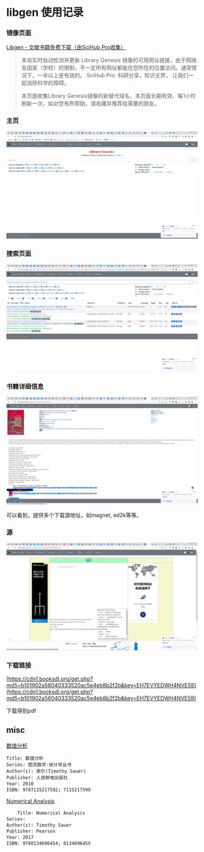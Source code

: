﻿# libgen 使用记录



### 镜像页面

[Libgen - 文献书籍免费下载（由SciHub Pro收集）](https://www.ooopn.com/tool/libgen/)

>  本站实时自动检测并更新 Library Genesis 镜像的可用网址链接，由于网络及国家（学校）的限制，不一定所有网址都能在您所在的位置访问。通常情况下，一半以上是有效的。 SciHub Pro: 科研分享，知识无界， 让我们一起消除科学的障碍。

> 本页面收集Library Genesis镜像的新替代域名，本页面长期有效，每1小时刷新一次，如对您有所帮助，请收藏并推荐给需要的朋友。



### 主页

![1660200322106](1660200322106.png)

### 搜索页面

![1660200351116](1660200351116.png)

### 书籍详细信息

![1660200412230](1660200412230.png)

可以看到，提供多个下载源地址，如magnet, ed2k等等。

### 源

![1660200438661](1660200438661.png)



### 下载链接 

[https://cdn1.booksdl.org/get.php?md5=b101902a56040333520ac5e4eb8b2f2b&key=EH7EVYEDWH4NVE59](https://cdn1.booksdl.org/get.php?md5=b101902a56040333520ac5e4eb8b2f2b&key=EH7EVYEDWH4NVE59)



下载得到pdf

## misc


[数值分析](https://libgen.rocks/ads.php?md5=0cc89d10a05aab6a66002a87de26261e)

```
Title: 数值分析
Series: 图灵数学·统计学丛书
Author(s): 索尔(Timothy Sauer)
Publisher: 人民邮电出版社
Year: 2010
ISBN: 9787115217592; 7115217599
```


[Numerical Analysis](https://libgen.rocks/ads.php?md5=f3e0057a9893be05137de4d43e33e189)
```
	Title: Numerical Analysis
Series:
Author(s): Timothy Sauer
Publisher: Pearson
Year: 2017
ISBN: 9780134696454; 013469645X
```